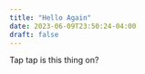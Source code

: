 ```yaml
---
title: "Hello Again"
date: 2023-06-09T23:50:24-04:00
draft: false
---
```


Tap tap is this thing on?
